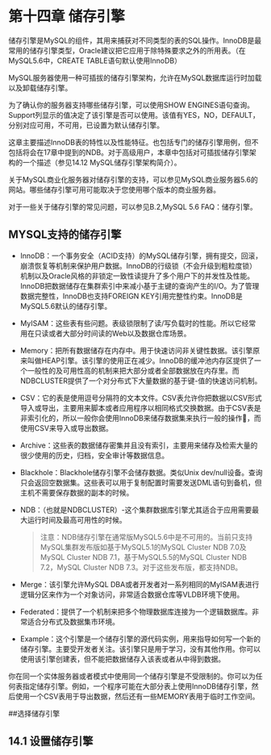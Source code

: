 # 第十四章  储存引擎

储存引擎是MySQL的组件，其用来捕获对不同类型的表的SQL操作。InnoDB是最常用的储存引擎类型，Oracle建议把它应用于除特殊要求之外的所用表。（在MySQL5.6中，CREATE TABLE语句默认使用InnoDB）

MySQL服务器使用一种可插拔的储存引擎架构，允许在MySQL数据库运行时加载以及卸载储存引擎。

为了确认你的服务器支持哪些储存引擎，可以使用SHOW ENGINES语句查询。Support列显示的值决定了该引擎是否可以使用。该值有YES，NO，DEFAULT，分别对应可用，不可用，已设置为默认储存引擎。

这章主要描述InnoDB表的特性以及性能特征。也包括专门的储存引擎用例，但不包括将会在17章中提到的NDB。对于高级用户，本章中包括对可插拔储存引擎架构的一个描述（参见14.12 MySQL储存引擎架构简介）。

关于MySQL商业化服务器对储存引擎的支持，可以参见MySQL商业服务器5.6的网站。哪些储存引擎可用可能取决于您使用哪个版本的商业服务器。

对于一些关于储存引擎的常见问题，可以参见B.2,MySQL 5.6 FAQ：储存引擎。

## MYSQL支持的储存引擎

* InnoDB：一个事务安全（ACID支持）的MySQL储存引擎，拥有提交，回滚，崩溃恢复等机制来保护用户数据。InnoDB的行级锁（不会升级到粗粒度锁）机制以及Oracle风格的非锁定一致性读提升了多个用户下的并发性及性能。InnoDB把数据储存在集群索引中来减小基于主键的查询产生的I/O。为了管理数据完整性，InnoDB也支持FOREIGN KEY引用完整性约束。InnoDB是MySQL5.6默认的储存引擎。

* MyISAM：这些表有些问题。表级锁限制了读/写负载时的性能。所以它经常用在只读或者大部分时间读的Web以及数据仓库场景。

* Memory：把所有数据储存在内存中。用于快速访问非关键性数据。该引擎原来叫做HEAP引擎。该引擎的使用正在减少。InnoDB的缓冲池内存区提供了一个一般性的及可用性高的机制来把大部分或者全部数据放在内存里。而NDBCLUSTER提供了一个对分布式下大量数据的基于键-值的快速访问机制。

* CSV：它的表是使用逗号分隔符的文本文件。CSV表允许你把数据以CSV形式导入或导出，主要用来脚本或者应用程序以相同格式交换数据。由于CSV表是非索引化的，所以一般你会使用InnoDB来储存数据集来执行一般的操作，而使用CSV来导入或导出数据。

* Archive：这些表的数据储存密集并且没有索引，主要用来储存及检索大量的很少使用的历史，归档，安全审计等数据信息。

* Blackhole：Blackhole储存引擎不会储存数据。类似Unix dev/null设备。查询只会返回空数据集。这些表可以用于复制配置时需要发送DML语句到备机，但主机不需要保存数据的副本的时候。

* NDB：（也就是NDBCLUSTER）-这个集群数据库引擎尤其适合于应用需要最大运行时间及最高可用性的时候。

	>注意：NDB储存引擎在通常版MySQL5.6中是不可用的。当前只支持MySQL集群发布版如基于MySQL5.1的MySQL Cluster NDB 7.0及MySQL Cluster NDB 7.1，基于MySQL5.5的MySQL Cluster NDB 7.2，MySQL Cluster NDB 7.3。对于这些发布版，都支持NDB。

* Merge：该引擎允许MySQL DBA或者开发者对一系列相同的MyISAM表进行逻辑分区来作为一个对象访问，非常适合数据仓库等VLDB环境下使用。

* Federated：提供了一个机制来把多个物理数据库连接为一个逻辑数据库。非常适合分布式及数据集市环境。

* Example：这个引擎是一个储存引擎的源代码实例，用来指导如何写一个新的储存引擎。主要受开发者关注。该引擎只是用于学习，没有其他作用。你可以使用该引擎创建表，但不能把数据储存入该表或者从中得到数据。

你在同一个实体服务器或者模式中使用同一个储存引擎是不受限制的。你可以为任何表指定储存引擎。例如，一个程序可能在大部分表上使用InnoDB储存引擎，然后使用一个CSV表用于导出数据，然后还有一些MEMORY表用于临时工作空间。

##选择储存引擎






## 14.1 设置储存引擎
